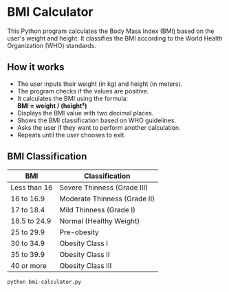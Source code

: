 # BMI Calculator

This Python program calculates the Body Mass Index (BMI) based on the user's weight and height. It classifies the BMI according to the World Health Organization (WHO) standards.

## How it works

- The user inputs their weight (in kg) and height (in meters).
- The program checks if the values are positive.
- It calculates the BMI using the formula:  
  **BMI = weight / (height²)**
- Displays the BMI value with two decimal places.
- Shows the BMI classification based on WHO guidelines.
- Asks the user if they want to perform another calculation.
- Repeats until the user chooses to exit.

## BMI Classification

| BMI               | Classification                    |
|-------------------|---------------------------------|
| Less than 16      | Severe Thinness (Grade III)      |
| 16 to 16.9        | Moderate Thinness (Grade II)     |
| 17 to 18.4        | Mild Thinness (Grade I)          |
| 18.5 to 24.9      | Normal (Healthy Weight)           |
| 25 to 29.9        | Pre-obesity                      |
| 30 to 34.9        | Obesity Class I                  |
| 35 to 39.9        | Obesity Class II                 |
| 40 or more        | Obesity Class III                |


```bash
python bmi-calculator.py
